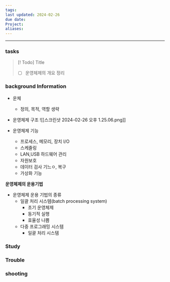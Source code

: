 ```yaml
---
tags: 
last updated: 2024-02-26
due date: 
Project: 
aliases:
---
```

--- 
### tasks

> [! Todo] Title
> - [ ] 운영체제의 개요 정리
>

### background Information

- 운체
	- 정의, 목적, 역할 생략
- 운영체제 구조
	![[스크린샷 2024-02-26 오후 1.25.06.png]]

- 운영체제 기능
	- 프로세스, 메모리, 장치 I/O
	- 스케줄링
	- LAN,USB 하드웨어 관리
	- 자원보호
	- 데이터 검사 기느ㅇ, 복구
	- 가상화 기능
	
**운영체제의 운용기법**
- 운영체제 운용 기법의 종류
	- 일괄 처리 시스템(batch processing system)
		- 초기 운영체제
		- 동기적 실행
		- 효율성 나쁨
	- 다중 프로그래밍 시스템
		- 일괄 처리 시스템 
	






### Study



### Trouble





### shooting
